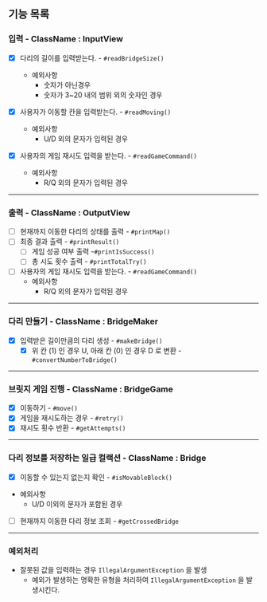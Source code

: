 ## 기능 목록

### 입력 - ClassName : InputView
- [x] 다리의 길이를 입력받는다. - `#readBridgeSize()`
  - 예외사항
    - 숫자가 아닌경우
    - 숫자가 3~20 내의 범위 외의 숫자인 경우
    
- [x] 사용자가 이동할 칸을 입력받는다. - `#readMoving()`
  - 예외사항
    - U/D 외의 문자가 입력된 경우

- [x] 사용자의 게임 재시도 입력을 받는다. - `#readGameCommand()`
  - 예외사항
    - R/Q 외의 문자가 입력된 경우

---

### 출력 - ClassName : OutputView
- [ ] 현재까지 이동한 다리의 상태를 출력 - `#printMap()`
- [ ] 최종 결과 출력 - `#printResult()`
    - [ ] 게임 성공 여부 출력 -`#printIsSuccess()`
    - [ ] 총 시도 횟수 출력 - `#printTotalTry()`

- [ ] 사용자의 게임 재시도 입력을 받는다. - `#readGameCommand()`
    - 예외사항
        - R/Q 외의 문자가 입력된 경우
      
---
        
### 다리 만들기 - ClassName : BridgeMaker
- [x] 입력받은 길이만큼의 다리 생성 - `#makeBridge()`
  - [x] 위 칸 (1) 인 경우 U, 아래 칸 (0) 인 경우 D 로 변환 - `#convertNumberToBridge()`

---

### 브릿지 게임 진행 - ClassName : BridgeGame
- [x] 이동하기 - `#move()`
- [x] 게임을 재시도하는 경우 - `#retry()`
- [x] 재시도 횟수 반환 - `#getAttempts()`

---

### 다리 정보를 저장하는 일급 컬랙션 - ClassName : Bridge
- [x] 이동할 수 있는지 없는지 확인 - `#isMovableBlock()`
- 예외사항
  - U/D 이외의 문자가 포함된 경우
- [ ] 현재까지 이동한 다리 정보 조회 - `#getCrossedBridge`

---

### 예외처리
- 잘못된 값을 입력하는 경우 `IllegalArgumentException` 을 발생
  - 예외가 발생하는 명확한 유형을 처리하여 `IllegalArgumentException` 을 발생시킨다.
